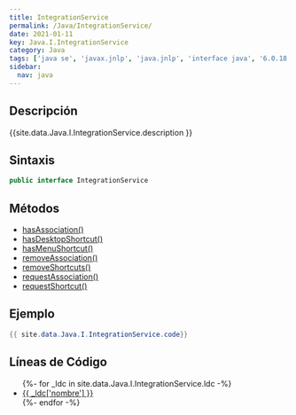 ```yaml
---
title: IntegrationService
permalink: /Java/IntegrationService/
date: 2021-01-11
key: Java.I.IntegrationService
category: Java
tags: ['java se', 'javax.jnlp', 'java.jnlp', 'interface java', '6.0.18']
sidebar: 
  nav: java
---
```


## Descripción
{{site.data.Java.I.IntegrationService.description }}

## Sintaxis
~~~java
public interface IntegrationService
~~~

## Métodos
* [hasAssociation()](/Java/IntegrationService/hasAssociation)
* [hasDesktopShortcut()](/Java/IntegrationService/hasDesktopShortcut)
* [hasMenuShortcut()](/Java/IntegrationService/hasMenuShortcut)
* [removeAssociation()](/Java/IntegrationService/removeAssociation)
* [removeShortcuts()](/Java/IntegrationService/removeShortcuts)
* [requestAssociation()](/Java/IntegrationService/requestAssociation)
* [requestShortcut()](/Java/IntegrationService/requestShortcut)

## Ejemplo
~~~java
{{ site.data.Java.I.IntegrationService.code}}
~~~

## Líneas de Código
<ul>
{%- for _ldc in site.data.Java.I.IntegrationService.ldc -%}
   <li>
       <a href="{{_ldc['url'] }}">{{ _ldc['nombre'] }}</a>
   </li>
{%- endfor -%}
</ul>

